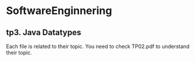 # SoftwareEnginnering
## tp3. Java Datatypes
Each file is related to their topic. You need to check TP02.pdf to understand their topic.
